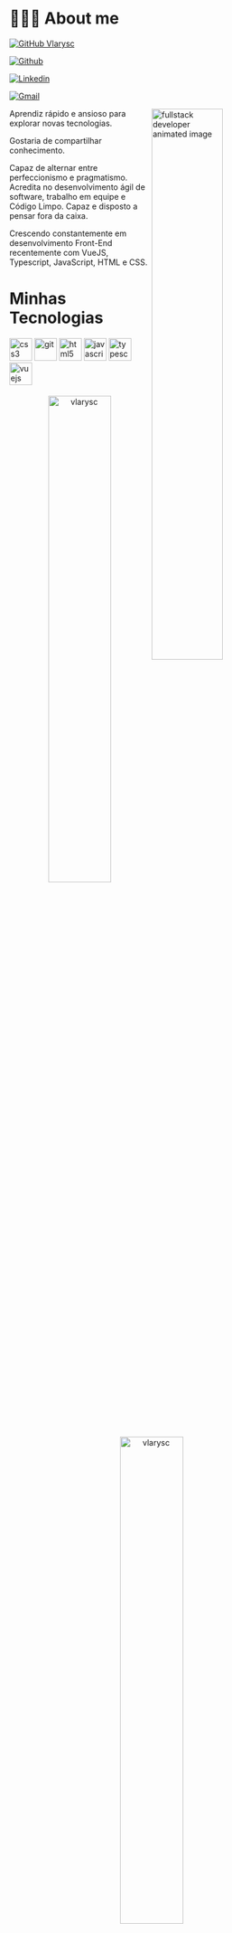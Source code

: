 

# 👨🏻‍💻 About me #



[![GitHub Vlarysc](https://img.shields.io/github/followers/vlarysc?label=follow&style=social)](https://github.com/vlarysc)

[![Github](https://img.shields.io/badge/-Github-000?style=flat&logo=Github&logoColor=white)](https://github.com/vlarysc)

[![Linkedin](https://img.shields.io/badge/-LinkedIn-blue?style=flat&logo=Linkedin&logoColor=white)](https://www.linkedin.com/in/vlarysc/)

[![Gmail](https://img.shields.io/badge/-Gmail-c14438?style=flat&logo=Gmail&logoColor=white)](mailto:manoelfranciscose@gmail.com)

<div>
    <img align="right" width="50%" src="https://raw.githubusercontent.com/trepichio/trepichio/master/assets/code.gif" alt="fullstack developer animated image"/>


Aprendiz rápido e ansioso para explorar novas tecnologias.   

Gostaria de compartilhar conhecimento.   

Capaz de alternar entre perfeccionismo e pragmatismo. Acredita no desenvolvimento ágil de software, trabalho em equipe e Código Limpo.   Capaz e disposto a pensar fora da caixa. 

 Crescendo constantemente em desenvolvimento Front-End recentemente com VueJS, Typescript, JavaScript, HTML e CSS.





# Minhas Tecnologias #



<p align="left" style="min-width: 300px"> <img src="https://coryrylan.com/assets/images/posts/types/css.svg" alt="css3" width="40" height="40"/> <img src="https://www.vectorlogo.zone/logos/git-scm/git-scm-icon.svg" alt="git" width="40" height="40"/> <img src="https://www.flaticon.com/svg/static/icons/svg/1216/1216733.svg" alt="html5" width="40" height="40"/> <img src="https://cdn.worldvectorlogo.com/logos/javascript-1.svg" alt="javascript" width="40" height="40"/> <img src="https://raw.githubusercontent.com/jakeliny/jakeliny/master/images/typescript.png" alt="typescript" width="40" height="40"/> <img src="https://cdn.iconscout.com/icon/free/png-512/vue-282497.png" alt="vuejs" width="40" height="40"/> </p>



<p align="center">
    <img width="47%" style="padding: 0.3rem" align="center" src="https://github-readme-stats.vercel.app/api/top-langs/?username=vlarysc&layout=compact&hide=html&hide_border=true" alt="vlarysc" />
    <img width="47%" style="padding: 0.3rem" align="center" src="https://github-readme-stats.vercel.app/api?username=vlarysc&show_icons=true&hide_border=true" alt="vlarysc" /></p>






<p align="center">
Connect with me <br>
<a href="https://www.linkedin.com/in/vlarysc/">
  <img align="center" alt="vlarysc's LinkedIn" width="30px" src="https://cdn.jsdelivr.net/npm/simple-icons@v3/icons/linkedin.svg" />
</a>
<a href="https://github.com/vlarysc">
  <img align="center" alt="vlarysc's Github" width="30px" src="https://cdn.jsdelivr.net/npm/simple-icons@v3/icons/github.svg" />
</a>
<a href="https://www.hackerrank.com/vlarysc">
  <img align="center" alt="vlarysc's Hackerrank" width="30px" src="https://cdn.jsdelivr.net/npm/simple-icons@v3/icons/hackerrank.svg" />
</a>
<a href="https://stackoverflow.com/users/12240433/vlarysc" target="blank"><img align="center" src="https://cdn.jsdelivr.net/npm/simple-icons@3.0.1/icons/stackoverflow.svg" alt="vlarysc" height="30" width="30" /></a>
</p>


